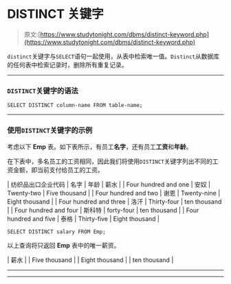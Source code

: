 # DISTINCT 关键字

> 原文:[https://www.studytonight.com/dbms/distinct-keyword.php](https://www.studytonight.com/dbms/distinct-keyword.php)

`distinct`关键字与`SELECT`语句一起使用，从表中检索唯一值。`Distinct`从数据库的任何表中检索记录时，删除所有重复记录。

* * *

### `DISTINCT`关键字的语法

```
SELECT DISTINCT column-name FROM table-name;
```

* * *

### 使用`DISTINCT`关键字的示例

考虑以下 **Emp** 表。如下表所示，有员工**名字**，还有员工**工资**和**年龄**。

在下表中，多名员工的工资相同，因此我们将使用`DISTINCT`关键字列出不同的工资金额，即当前支付给员工的工资。

| 纺织品出口企业代码 | 名字 | 年龄 | 薪水 |
| Four hundred and one | 安奴 | Twenty-two | Five thousand |
| Four hundred and two | 谢恩 | Twenty-nine | Eight thousand |
| Four hundred and three | 洛汗 | Thirty-four | ten thousand |
| Four hundred and four | 斯科特 | forty-four | ten thousand |
| Four hundred and five | 泰格 | Thirty-five | Eight thousand |

```
SELECT DISTINCT salary FROM Emp;
```

以上查询将只返回 **Emp** 表中的唯一薪资。

| 薪水 |
| Five thousand |
| Eight thousand |
| ten thousand |

* * *

* * *